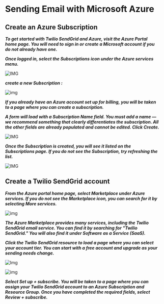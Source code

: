 # Sending Email with Microsoft Azure

## Create an Azure Subscription

***To get started with Twilio SendGrid and Azure, visit the Azure Portal home page. You will need to sign in or create a Microsoft account if you do not already have one.***

***Once logged in, select the Subscriptions icon under the Azure services menu.***

![IMG](https://twilio-cms-prod.s3.amazonaws.com/images/sg_azure_portal_home_subscription.original.png)

***create a new Subscription :***

![img](https://twilio-cms-prod.s3.amazonaws.com/images/sg_azure_subscriptions_add.original.png)

***If you already have an Azure account set up for billing, you will be taken to a page where you can create a subscription.***

***A form will load with a Subscription Name field. You must add a name — we recommend something that clearly differentiates the subscription. All the other fields are already populated and cannot be edited. Click Create.***

![IMG](https://twilio-cms-prod.s3.amazonaws.com/images/sg_azure_subscription_create.original.png)

***Once the Subscription is created, you will see it listed on the Subscriptions page. If you do not see the Subscription, try refreshing the list.***

![IMG](https://twilio-cms-prod.s3.amazonaws.com/images/sg_azure_subscriptions_listed.original.png)


## Create a Twilio SendGrid account

***From the Azure portal home page, select Marketplace under Azure services. If you do not see the Marketplace icon, you can search for it by selecting More services.***

![img](https://twilio-cms-prod.s3.amazonaws.com/images/sg_azure_home_marketplace.original.png)

***The Azure Marketplace provides many services, including the Twilio SendGrid email service. You can find it by searching for "Twilio SendGrid." You will also find it under Software as a Service (SaaS).***

***Click the Twilio SendGrid resource to load a page where you can select your account tier. You can start with a free account and upgrade as your sending needs change.***


![Img](https://twilio-cms-prod.s3.amazonaws.com/images/sg_azure_marketplace_listing.original.png)

![img](https://twilio-cms-prod.s3.amazonaws.com/images/sg_azure_listing_setup_subscribe.original.png)

***Select Set up + subscribe. You will be taken to a page where you can assign your Twilio SendGrid account to an Azure Subscription and Resource Group. Once you have completed the required fields, select Review + subscribe.***